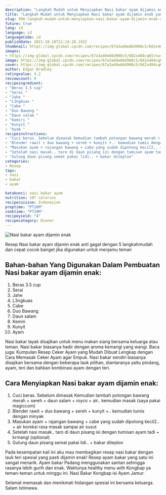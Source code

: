 ```yaml
---
description: "Langkah Mudah untuk Menyiapkan Nasi bakar ayam dijamin enak yang Enak Banget"
title: "Langkah Mudah untuk Menyiapkan Nasi bakar ayam dijamin enak yang Enak Banget"
slug: 956-langkah-mudah-untuk-menyiapkan-nasi-bakar-ayam-dijamin-enak-yang-enak-banget
future: true
lang: id
language: id
languageCode: id
publishDate: 2021-10-10T21:14:28.193Z 
thumbnail: https://img-global.cpcdn.com/recipes/67a3ad4e66d908c5/682x484cq65/nasi-bakar-ayam-dijamin-enak-foto-resep-utama.png
images:
- https://img-global.cpcdn.com/recipes/67a3ad4e66d908c5/682x484cq65/nasi-bakar-ayam-dijamin-enak-foto-resep-utama.png
image: https://img-global.cpcdn.com/recipes/67a3ad4e66d908c5/682x484cq65/nasi-bakar-ayam-dijamin-enak-foto-resep-utama.png
cover: https://img-global.cpcdn.com/recipes/67a3ad4e66d908c5/682x484cq65/nasi-bakar-ayam-dijamin-enak-foto-resep-utama.png
author: Edgar Bradley
ratingvalue: 4.2
reviewcount: 9
recipeingredient:
- "Beras 3.5 cup"
- "Serai "
- "Jahe "
- "L3ngkuas "
- "Cabe "
- "Duo Bawang "
- "Daun salam "
- "Kemiri "
- "Kunyit "
- "Ayam "
recipeinstructions:
- "Cuci beras. Sebelum dimasak Kemudian tambah potongan bawang merah + sereh + daun salam + royco + air.. kemudian masak (saya pakai magiccom)"
- "Blender rawit + duo bawang + sereh + kunyit +.. kemudian tumis dengan minyak"
- "Masukan ayam + rajangan bawang + cabe yang sudah dipotong kecil2.. + air koreksi rasa masak sampai air susut"
- "Setelah nasi masak.. taro di daun pisang isi dengan tumisan ayam tadi + krmangi (optional)"
- "Gulung daun pisang semat pakai lidi.. + bakar diteplon"
categories:
- Resep
tags:
- nasi
- bakar
- ayam

katakunci: nasi bakar ayam 
nutrition: 107 calories
recipecuisine: Indonesian
preptime: "PT28M"
cooktime: "PT39M"
recipeyield: "4"
recipecategory: Dinner
---
```



![Nasi bakar ayam dijamin enak](https://img-global.cpcdn.com/recipes/67a3ad4e66d908c5/682x484cq65/nasi-bakar-ayam-dijamin-enak-foto-resep-utama.png)

Resep Nasi bakar ayam dijamin enak  anti gagal dengan 5 langkahmudah dan cepat cocok banget jika digunakan untuk menjamu teman

<!--inarticleads1-->

## Bahan-bahan Yang Digunakan Dalam Pembuatan Nasi bakar ayam dijamin enak:

1. Beras 3.5 cup
1. Serai 
1. Jahe 
1. L3ngkuas 
1. Cabe 
1. Duo Bawang 
1. Daun salam 
1. Kemiri 
1. Kunyit 
1. Ayam 

Nasi bakar layak disajikan untuk menu makan siang bersama keluarga atau teman. Nasi bakar biasanya hadir dengan aroma kemangi yang wangi. Baca juga: Kumpulan Resep Ceker Ayam yang Mudah Dibuat Lengkap dengan Cara Memasak Ceker Ayam agar Empuk. Nasi bakar sendiri biasanya disajikan bersama dengan beberapa lauk pilihan, diantaranya yaitu pindang, ayam, teri dan bahkan kombinasi ayam dengan teri. 

<!--inarticleads2-->

## Cara Menyiapkan Nasi bakar ayam dijamin enak:

1. Cuci beras. Sebelum dimasak Kemudian tambah potongan bawang merah + sereh + daun salam + royco + air.. kemudian masak (saya pakai magiccom)
1. Blender rawit + duo bawang + sereh + kunyit +.. kemudian tumis dengan minyak
1. Masukan ayam + rajangan bawang + cabe yang sudah dipotong kecil2.. + air koreksi rasa masak sampai air susut
1. Setelah nasi masak.. taro di daun pisang isi dengan tumisan ayam tadi + krmangi (optional)
1. Gulung daun pisang semat pakai lidi.. + bakar diteplon


Pada kesempatan kali ini aku mau membagikan resep nasi bakar dengan lauk teri spesial yang pasti dijamin enak! Resep ayam bakar yang satu ini sangat menarik. Ayam bakar Padang menggunakan santan sehingga rasanya lebih gurih dan enak. Waktunya healthy menu with Kongbap ya teman-teman untuk minggu ini. Nasi Bakar Kongbap isi Ayam Jamur. 

Selamat memasak dan menikmati hidangan spesial ini bersama keluarga. Salam Istimewa.
